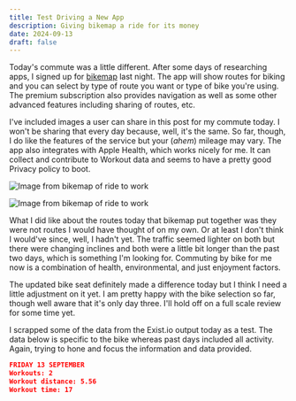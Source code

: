 ```yaml
---
title: Test Driving a New App
description: Giving bikemap a ride for its money
date: 2024-09-13
draft: false
---
```

Today's commute was a little different. After some days of researching apps, I signed up for [bikemap](https://bikemap.net) last night. The app will show routes for biking and you can select by type of route you want or type of bike you're using. The premium subscription also provides navigation as well as some other advanced features including sharing of routes, etc.

I've included images a user can share in this post for my commute today. I won't be sharing that every day because, well, it's the same. So far, though, I do like the features of the service but your (*ahem*) mileage may vary. The app also integrates with Apple Health, which works nicely for me. It can collect and contribute to Workout data and seems to have a pretty good Privacy policy to boot.

![Image from bikemap of ride to work](images/wcommute.png)

![Image from bikemap of ride to work](images/hcommute.png)

What I did like about the routes today that bikemap put together was they were not routes I would have thought of on my own. Or at least I don't think I would've since, well, I hadn't yet. The traffic seemed lighter on both but there were changing inclines and both were a little bit longer than the past two days, which is something I'm looking for. Commuting by bike for me now is a combination of health, environmental, and just enjoyment factors.

The updated bike seat definitely made a difference today but I think I need a little adjustment on it yet. I am pretty happy with the bike selection so far, though well aware that it's only day three. I'll hold off on a full scale review for some time yet.

I scrapped some of the data from the Exist.io output today as a test. The data below is specific to the bike whereas past days included all activity. Again, trying to hone and focus the information and data provided.

```json
FRIDAY 13 SEPTEMBER
Workouts: 2
Workout distance: 5.56
Workout time: 17
```

